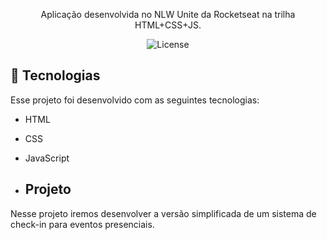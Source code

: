 <p align="center">
Aplicação desenvolvida no NLW Unite da Rocketseat na trilha HTML+CSS+JS.
</p>

<p align="center">
  <img alt="License" src="https://img.shields.io/static/v1?label=license&message=MIT&color=F48F56&labelColor=00292E">
</p>


## 🚀 Tecnologias

Esse projeto foi desenvolvido com as seguintes tecnologias:

- HTML
- CSS
- JavaScript

- ## Projeto

Nesse projeto iremos desenvolver a versão simplificada de um sistema de check-in para eventos presenciais.
